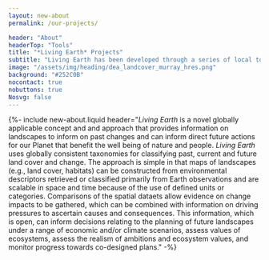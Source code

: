 ```yaml
---
layout: new-about
permalink: /our-projects/

header: "About"
headerTop: "Tools"
title: "*Living Earth* Projects"
subtitle: "Living Earth has been developed through a series of local to continental-scale projects, with these contributing to the development of the global approach to land monitoring and/or future planning of landscapes."
image: "/assets/img/heading/dea_landcover_murray_hres.png"
background: "#252C0B"
nocontact: true
nobuttons: true
Nosvg: false
---
```



{%-
include new-about.liquid
header="*Living Earth* is a novel globally applicable concept and and approach that provides information on landscapes to inform on past changes and can inform direct future actions for our Planet that benefit the well being of nature and people.  *Living Earth* uses globally consistent taxonomies for classifying past, current and future land cover and change.  The approach is simple in that maps of landscapes (e.g., land cover, habitats) can be constructed from environmental descriptors retrieved or classified primarily from Earth observations and are scalable in space and time because of the use of defined units or categories.   Comparisons of the spatial dataets allow evidence on change impacts to be gathered, which can be combined with information on driving pressures to ascertain causes and consequences. This information, which is open, can inform decisions relating to the planning of future landscapes under a range of economic and/or climate scenarios, assess values of ecosystems, assess the realism of ambitions and ecosystem values, and monitor progress towards co-designed plans."
-%}

